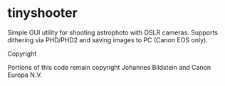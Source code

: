 # tinyshooter
Simple GUI utility for shooting astrophoto with DSLR cameras. Supports dithering via PHD/PHD2 and saving images to PC (Canon EOS only).

Copyright

Portions of this code remain copyright Johannes Bildstein and Canon Europa N.V.
